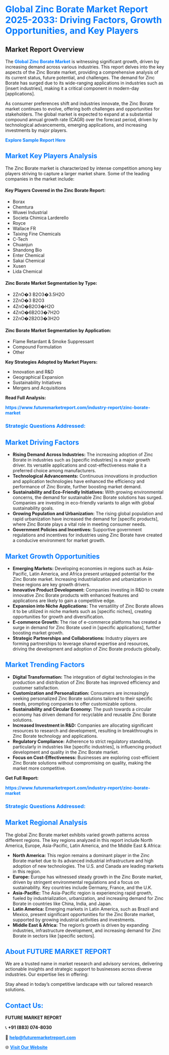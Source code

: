 <h1 style="color: #007BFF;">Global Zinc Borate Market Report 2025-2033: Driving Factors, Growth Opportunities, and Key Players</h1>

<section id="overview">
<h2>Market Report Overview</h2>
<p>The <a href="https://www.futuremarketreport.com/industry-report/zinc-borate-market" style="color: #007BFF; text-decoration: none;"><strong>Global Zinc Borate Market</strong></a> is witnessing significant growth, driven by increasing demand across various industries. This report delves into the key aspects of the Zinc Borate market, providing a comprehensive analysis of its current status, future potential, and challenges. The demand for Zinc Borate has surged due to its wide-ranging applications in industries such as [insert industries], making it a critical component in modern-day [applications].</p>
<p>As consumer preferences shift and industries innovate, the Zinc Borate market continues to evolve, offering both challenges and opportunities for stakeholders. The global market is expected to expand at a substantial compound annual growth rate (CAGR) over the forecast period, driven by technological advancements, emerging applications, and increasing investments by major players.</p>
</section>

<section id="overview">
<p><a href="https://www.futuremarketreport.com/request-sample/reportId=101940" style="color: #007BFF; text-decoration: none;"><strong>Explore Sample Report Here</strong></a></p>
</section>

<section id="key-players">
<h2 style="color: #007BFF;">Market Key Players Analysis</h2>
<p>The Zinc Borate market is characterized by intense competition among key players striving to capture a larger market share. Some of the leading companies in the market include:</p>
<h4>Key Players Covered in the Zinc Borate Report:</h4>
<ul><li>Borax</li><li>Chemtura</li><li>Wuwei Industrial</li><li>Societa Chimica Larderello</li><li>Royce</li><li>Wallace FR</li><li>Taixing Fine Chemicals</li><li>C-Tech</li><li>Chuanjun</li><li>Shandong Bio</li><li>Enter Chemical</li><li>Sakai Chemical</li><li>Xusen</li><li>Lida Chemical</li></ul>
<h4>Zinc Borate Market Segmentation by Type:</h4>
<ul><li>2ZnO�3 B2O3�3.5H2O</li><li>2ZnO�3 B2O3</li><li>4ZnO�B2O3�H2O</li><li>4ZnO�6B2O3�7H2O</li><li>2ZnO�2B2O3�3H2O</li></ul>

<h4>Zinc Borate Market Segmentation by Application:</h4>
<ul><li>Flame Retardant &amp; Smoke Suppressant</li><li>Compound Formulation</li><li>Other</li></ul>
<p><strong>Key Strategies Adopted by Market Players:</strong></p>
<ul>
<li>Innovation and R&D</li>
<li>Geographical Expansion</li>
<li>Sustainability Initiatives</li>
<li>Mergers and Acquisitions</li>
</ul>
</section>

<section>
<p><strong>Read Full Analysis: </strong></p><a href="https://www.futuremarketreport.com/industry-report/zinc-borate-market" style="color: #007BFF; text-decoration: none;"><strong>https://www.futuremarketreport.com/industry-report/zinc-borate-market</strong></a>
<h3 style="color: #007BFF;">Strategic Questions Addressed:</h3>
</section>

<section id="driving-factors">
<h2 style="color: #007BFF;">Market Driving Factors</h2>
<ul>
<li><strong>Rising Demand Across Industries:</strong> The increasing adoption of Zinc Borate in industries such as [specific industries] is a major growth driver. Its versatile applications and cost-effectiveness make it a preferred choice among manufacturers.</li>
<li><strong>Technological Advancements:</strong> Continuous innovations in production and application technologies have enhanced the efficiency and performance of Zinc Borate, further boosting market demand.</li>
<li><strong>Sustainability and Eco-Friendly Initiatives:</strong> With growing environmental concerns, the demand for sustainable Zinc Borate solutions has surged. Companies are investing in eco-friendly variants to align with global sustainability goals.</li>
<li><strong>Growing Population and Urbanization:</strong> The rising global population and rapid urbanization have increased the demand for [specific products], where Zinc Borate plays a vital role in meeting consumer needs.</li>
<li><strong>Government Policies and Incentives:</strong> Supportive government regulations and incentives for industries using Zinc Borate have created a conducive environment for market growth.</li>
</ul>
</section>

<section id="growth-opportunities">
<h2 style="color: #007BFF;">Market Growth Opportunities</h2>
<ul>
<li><strong>Emerging Markets:</strong> Developing economies in regions such as Asia-Pacific, Latin America, and Africa present untapped potential for the Zinc Borate market. Increasing industrialization and urbanization in these regions are key growth drivers.</li>
<li><strong>Innovative Product Development:</strong> Companies investing in R&D to create innovative Zinc Borate products with enhanced features and applications are likely to gain a competitive edge.</li>
<li><strong>Expansion into Niche Applications:</strong> The versatility of Zinc Borate allows it to be utilized in niche markets such as [specific niches], creating opportunities for growth and diversification.</li>
<li><strong>E-commerce Growth:</strong> The rise of e-commerce platforms has created a surge in demand for Zinc Borate used in [specific applications], further boosting market growth.</li>
<li><strong>Strategic Partnerships and Collaborations:</strong> Industry players are forming partnerships to leverage shared expertise and resources, driving the development and adoption of Zinc Borate products globally.</li>
</ul>
</section>

<section id="trending-factors">
<h2 style="color: #007BFF;">Market Trending Factors</h2>
<ul>
<li><strong>Digital Transformation:</strong> The integration of digital technologies in the production and distribution of Zinc Borate has improved efficiency and customer satisfaction.</li>
<li><strong>Customization and Personalization:</strong> Consumers are increasingly seeking personalized Zinc Borate solutions tailored to their specific needs, prompting companies to offer customizable options.</li>
<li><strong>Sustainability and Circular Economy:</strong> The push towards a circular economy has driven demand for recyclable and reusable Zinc Borate solutions.</li>
<li><strong>Increased Investment in R&D:</strong> Companies are allocating significant resources to research and development, resulting in breakthroughs in Zinc Borate technology and applications.</li>
<li><strong>Regulatory Compliance:</strong> Adherence to strict regulatory standards, particularly in industries like [specific industries], is influencing product development and quality in the Zinc Borate market.</li>
<li><strong>Focus on Cost-Effectiveness:</strong> Businesses are exploring cost-efficient Zinc Borate solutions without compromising on quality, making the market more competitive.</li>
</ul>
</section>

<section>
<p><strong>Get Full Report: </strong></p><a href="https://www.futuremarketreport.com/industry-report/zinc-borate-market" style="color: #007BFF; text-decoration: none;"><strong>https://www.futuremarketreport.com/industry-report/zinc-borate-market</strong></a>
<h3 style="color: #007BFF;">Strategic Questions Addressed:</h3>
</section>


<section id="regional-analysis">
<h2 style="color: #007BFF;">Market Regional Analysis</h2>
<p>The global Zinc Borate market exhibits varied growth patterns across different regions. The key regions analyzed in this report include North America, Europe, Asia-Pacific, Latin America, and the Middle East & Africa:</p>
<ul>
<li><strong>North America:</strong> This region remains a dominant player in the Zinc Borate market due to its advanced industrial infrastructure and high adoption of new technologies. The U.S. and Canada are leading markets in this region.</li>
<li><strong>Europe:</strong> Europe has witnessed steady growth in the Zinc Borate market, driven by stringent environmental regulations and a focus on sustainability. Key countries include Germany, France, and the U.K.</li>
<li><strong>Asia-Pacific:</strong> The Asia-Pacific region is experiencing rapid growth, fueled by industrialization, urbanization, and increasing demand for Zinc Borate in countries like China, India, and Japan.</li>
<li><strong>Latin America:</strong> Emerging markets in Latin America, such as Brazil and Mexico, present significant opportunities for the Zinc Borate market, supported by growing industrial activities and investments.</li>
<li><strong>Middle East & Africa:</strong> The region’s growth is driven by expanding industries, infrastructure development, and increasing demand for Zinc Borate in sectors like [specific sectors].</li>
</ul>
</section>

<footer>
<h2 style="color: #007BFF;">About FUTURE MARKET REPORT</h2>
<p>We are a trusted name in market research and advisory services, delivering actionable insights and strategic support to businesses across diverse industries. Our expertise lies in offering:</p>

<p>Stay ahead in today’s competitive landscape with our tailored research solutions.</p>

<h2 style="color: #007BFF;">Contact Us:</h2>
<p><strong>FUTURE MARKET REPORT</strong></p>
<p>📞 <strong>+91 (883) 074-8030</strong></p>
<p>📧 <strong><a href="mailto:help@futuremarketreport.com" style="color: #007BFF;">help@futuremarketreport.com</a></strong></p>
<p>🌐 <strong><a href="https://www.futuremarketreport.com/" style="color: #007BFF;">Visit Our Website</a></strong></p>
</footer>